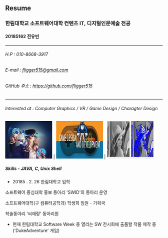 Resume
---
### 한림대학교 소프트웨어대학 컨텐츠 IT, 디지털인문예술 전공
#### 20185162 전유빈
* * *
###### H.P : 010-8668-3917
###### E-mail : fligger515@gmail.com
###### GitHub 주소 : <https://github.com/fligger515>
* * *
###### Interested at : Computer Graphics / VR / Game Design / Charagter Design
![VR](vr.jpg) |  ![GameDesign](Design.jpg) |  ![Graphics](Graphic.png)
##### Skills - JAVA, C, Unix Shell

- 20185 . 2. 26 한림대학교 입학

소프트웨어 중심대학 홍보 동아리 'SWID'의 동아리 운영

소프트웨어대학(구 컴퓨터공학과) 학생회 임원 - 기획국

학술동아리 '씨애랑' 동아리원
           
- 현재 한림대학교 Software Week 중 열리는 SW 전시회에 출품할 작품 제작 중 ('DukeAdventure' 게임)


